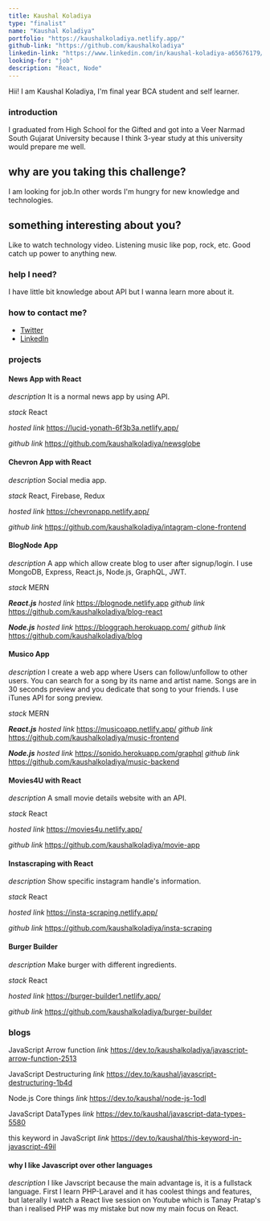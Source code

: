 ```yaml
---
title: Kaushal Koladiya
type: "finalist"
name: "Kaushal Koladiya"
portfolio: "https://kaushalkoladiya.netlify.app/"
github-link: "https://github.com/kaushalkoladiya"
linkedin-link: "https://www.linkedin.com/in/kaushal-koladiya-a65676179/"
looking-for: "job"
description: "React, Node"
---
```


Hii! I am Kaushal Koladiya, I'm final year BCA student and self learner.

### introduction

I graduated from High School for the Gifted and got into a Veer Narmad South Gujarat University because I think 3-year study at this university would prepare me well.

## why are you taking this challenge?

I am looking for job.In other words I'm hungry for new knowledge and technologies.

## something interesting about you?

Like to watch technology video.
Listening music like pop, rock, etc.
Good catch up power to anything new.

### help I need?

I have little bit knowledge about API but I wanna learn more about it.

### how to contact me?

- [Twitter](https://twitter.com/kaushal__p)
- [LinkedIn](https://www.linkedin.com/in/kaushal-koladiya-a65676179/)

### projects

#### News App with React

_description_ It is a normal news app by using API.

_stack_ React

_hosted link_ https://lucid-yonath-6f3b3a.netlify.app/

_github link_ https://github.com/kaushalkoladiya/newsglobe

#### Chevron App with React

_description_ Social media app.

_stack_ React, Firebase, Redux

_hosted link_ https://chevronapp.netlify.app/

_github link_ https://github.com/kaushalkoladiya/intagram-clone-frontend

#### BlogNode App

_description_ A app which allow create blog to user after signup/login. I use MongoDB, Express, React.js, Node.js, GraphQL, JWT.

_stack_ MERN

**_React.js_**
_hosted link_ https://blognode.netlify.app
_github link_ https://github.com/kaushalkoladiya/blog-react

**_Node.js_**
_hosted link_ https://bloggraph.herokuapp.com/
_github link_ https://github.com/kaushalkoladiya/blog

#### Musico App

_description_ I create a web app where Users can follow/unfollow to other users. You can search for a song by its name and artist name. Songs are in 30 seconds preview and you dedicate that song to your friends. I use iTunes API for song preview.

_stack_ MERN

**_React.js_**
_hosted link_ https://musicoapp.netlify.app/
_github link_ https://github.com/kaushalkoladiya/music-frontend

**_Node.js_**
_hosted link_ https://sonido.herokuapp.com/graphql
_github link_ https://github.com/kaushalkoladiya/music-backend

#### Movies4U with React

_description_ A small movie details website with an API.

_stack_ React

_hosted link_ https://movies4u.netlify.app/

_github link_ https://github.com/kaushalkoladiya/movie-app

#### Instascraping with React

_description_ Show specific instagram handle's information.

_stack_ React

_hosted link_ https://insta-scraping.netlify.app/

_github link_ https://github.com/kaushalkoladiya/insta-scraping

#### Burger Builder

_description_ Make burger with different ingredients.

_stack_ React

_hosted link_ https://burger-builder1.netlify.app/

_github link_ https://github.com/kaushalkoladiya/burger-builder

### blogs

JavaScript Arrow function
_link_ https://dev.to/kaushalkoladiya/javascript-arrow-function-2513

JavaScript Destructuring
_link_ https://dev.to/kaushal/javascript-destructuring-1b4d

Node.js Core things
_link_ https://dev.to/kaushal/node-js-1odl

JavaScript DataTypes
_link_ https://dev.to/kaushal/javascript-data-types-5580

this keyword in JavaScript
_link_ https://dev.to/kaushal/this-keyword-in-javascript-49il

#### why I like Javascript over other languages

_description_ I like Javscript because the main advantage is, it is a fullstack language. First I learn PHP-Laravel and it has coolest things and features, but laterally I watch a React live session on Youtube which is Tanay Pratap's than i realised PHP was my mistake but now my main focus on React.
